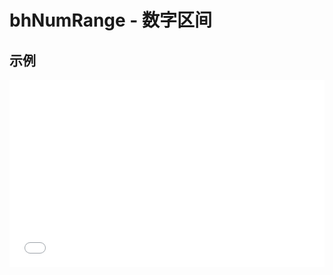 # bhNumRange - 数字区间

## 示例

<iframe width="100%" height="300" src="//jsrun.net/d4pKp/embedded/all/light/" allowfullscreen="allowfullscreen" frameborder="0"></iframe>